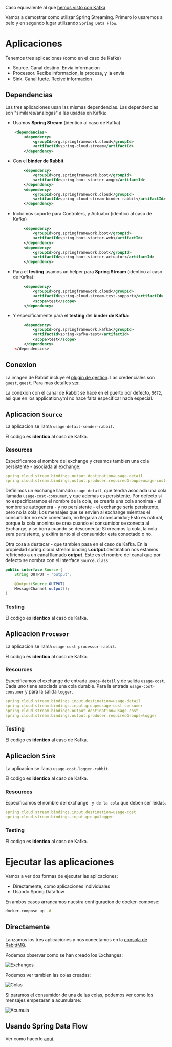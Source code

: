 Caso equivalente al que [hemos visto con Kafka](../usage-cost-stream-kafka/readme.md)

Vamos a demostrar como utilizar Spring Streaming. Primero lo usaremos a pelo y en segundo lugar utilizando `Spring Data Flow`.

# Aplicaciones

Tenemos tres aplicaciones (como en el caso de Kafka)

- Source. Canal destino. Envia informacion
- Processor. Recibe informacion, la procesa, y la envia
- Sink. Canal fuete. Recive informacion

## Dependencias

Las tres aplicaciones usan las mismas dependencias. Las dependencias son "similares/analogas" a las usadas en Kafka:

- Usamos __Spring Stream__ (identico al caso de Kafka)

```xml
	<dependencies>
		<dependency>
			<groupId>org.springframework.cloud</groupId>
			<artifactId>spring-cloud-stream</artifactId>
		</dependency>
```

- Con el __binder de Rabbit__

```xml		
		<dependency>
			<groupId>org.springframework.boot</groupId>
			<artifactId>spring-boot-starter-amqp</artifactId>
		</dependency>
		<dependency>
			<groupId>org.springframework.cloud</groupId>
			<artifactId>spring-cloud-stream-binder-rabbit</artifactId>
		</dependency>
```

- Incluimos soporte para Controlers, y Actuator (identico al caso de Kafka)

```xml
		<dependency>
			<groupId>org.springframework.boot</groupId>
			<artifactId>spring-boot-starter-web</artifactId>
		</dependency>
		<dependency>
			<groupId>org.springframework.boot</groupId>
			<artifactId>spring-boot-starter-actuator</artifactId>
		</dependency>
```

- Para el __testing__ usamos un helper para __Spring Stream__ (identico al caso de Kafka):

```xml
		<dependency>
			<groupId>org.springframework.cloud</groupId>
			<artifactId>spring-cloud-stream-test-support</artifactId>
			<scope>test</scope>
		</dependency>
```

- Y especificamente para el __testing__ del __binder de Kafka__:

```xml		
		<dependency>
			<groupId>org.springframework.kafka</groupId>
			<artifactId>spring-kafka-test</artifactId>
			<scope>test</scope>
		</dependency>
	</dependencies>
```

## Conexion

La imagen de Rabbit incluye el [plugin de gestion](http://10.0.75.1:9080/). Las credenciales son `guest`, `guest`. Para mas detalles [ver](../Streams/Rabbit/README.md).

La conexion con el canal de Rabbit se hace en el puerto por defecto, `5672`, asi que en los application.yml no hace falta especificar nada especial.

## Aplicacion `Source`

La aplicacion se llama `usage-detail-sender-rabbit`.

El codigo es __identico__ al caso de Kafka.

### Resources

Especificamos el nombre del exchange y creamos tambien una cola persistente - asociada al exchange:

```yml
spring.cloud.stream.bindings.output.destination=usage-detail
spring.cloud.stream.bindings.output.producer.requiredGroups=usage-cost-consumer
```

Definimos un exchange llamado `usage-detail`, que tendra asociada una cola llamada `usage-cost-consumer`, y que ademas es persistente. Por defecto si no especificaramos el nombre de la cola, se crearia una cola anonima - el nombre se autogenera - y no persistente - el exchange seria persistente, pero no la cola; Los mensajes que se envien al exchange mientras el consumidor no este conectado, no llegaran al consumidor; Esto es natural, porque la cola anonima se crea cuando el consumidor se conecta al Exchange, y se borra cuando se desconecta; Si creamos la cola, la cola sera persistente, y exitira tanto si el consumidor esta conectado o no.

Otra cosa a destacar - que tambien pasa en el caso de Kafka. En la propiedad spring.cloud.stream.bindings.__output__.destination nos estamos refiriendo a un canal llamado __output__. Este es el nombre del canal que por defecto se nombra con el interface `Source.class`:

```java
public interface Source {
	String OUTPUT = "output";

	@Output(Source.OUTPUT)
	MessageChannel output();
}
```

### Testing

El codigo es __identico__ al caso de Kafka.

## Aplicacion `Procesor`

La aplicacion se llama `usage-cost-processor-rabbit`.

El codigo es __identico__ al caso de Kafka.

### Resources

Especificamos el exchange de entrada `usage-detail` y de salida `usage-cost`. Cada uno tiene asociada una cola durable. Para la entrada `usage-cost-consumer` y para la salida `logger`.

```yml
spring.cloud.stream.bindings.input.destination=usage-detail
spring.cloud.stream.bindings.input.group=usage-cost-consumer
spring.cloud.stream.bindings.output.destination=usage-cost
spring.cloud.stream.bindings.output.producer.requiredGroups=logger
```

### Testing

El codigo es __identico__ al caso de Kafka.

## Aplicacion `Sink`

La aplicacion se llama `usage-cost-logger-rabbit`.

El codigo es __identico__ al caso de Kafka.

### Resources

Especificamos el nombre del exchange ``  y de la cola `` que deben ser leidas.

```yml
spring.cloud.stream.bindings.input.destination=usage-cost
spring.cloud.stream.bindings.input.group=logger
```

### Testing

El codigo es __identico__ al caso de Kafka.

# Ejecutar las aplicaciones

Vamos a ver dos formas de ejecutar las aplicaciones:

- Directamente, como aplicaciones individuales
- Usando Spring Dataflow

En ambos casos arrancamos nuestra configuracion de docker-compose:

```sh
docker-compose up -d
```

## Directamente

Lanzamos los tres aplicaciones y nos conectamos en la [consola de RabittMQ](http://10.0.75.1:9080/).

Podemos observar como se han creado los Exchanges:

![Exchanges](./Imagenes/Capture.PNG)

Podemos ver tambien las colas creadas:

![Colas](./Imagenes/colas.PNG)

Si paramos el consumidor de una de las colas, podemos ver como los mensajes empezaran a acumularse:

![Acumula](./Imagenes/Acumula.PNG)

## Usando Spring Data Flow

Ver como hacerlo [aqui](../UsingAppsInDataflow.md).